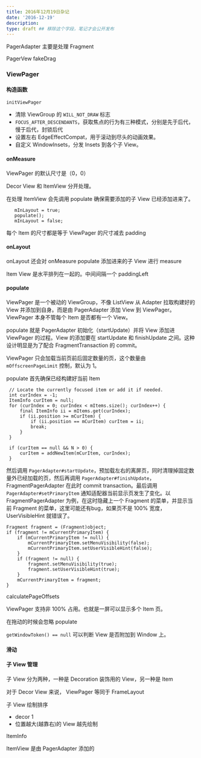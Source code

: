 ```yaml
---
title: 2016年12月19日杂记
date: '2016-12-19'
description:
type: draft ## 移除这个字段，笔记才会公开发布
---
```


PagerAdapter 主要是处理 Fragment


PagerVew fakeDrag

### ViewPager

#### 构造函数

`initViewPager` 

- 清除 ViewGroup 的 `WILL_NOT_DRAW` 标志
- `FOCUS_AFTER_DESCENDANTS`，获取焦点的行为有三种模式，分别是先于后代，慢于后代，封锁后代
- 设置左右 EdgeEffectCompat，用于滚动到尽头的动画效果。
- 自定义 WindowInsets，分发 Insets 到各个子 View。

#### onMeasure

ViewPager 的默认尺寸是（0，0）

Decor View 和 ItemView 分开处理。

在处理 ItemView 会先调用 populate 确保需要添加的子 View 已经添加进来了。

       mInLayout = true;
       populate();
       mInLayout = false;

每个 Item 的尺寸都是等于 ViewPager 的尺寸减去 padding

#### onLayout

onLayout 还会对 onMeasure populate 添加进来的子 View 进行 measure

Item View 是水平排列在一起的。中间间隔一个 paddingLeft

#### populate

ViewPager 是一个被动的 ViewGroup，不像 ListView 从 Adapter 拉取构建好的 View 并添加到自身。而是由 PagerAdapter 添加 View 到 ViewPager。ViewPager 本身不管每个 Item 是否都有一个 View。

populate 就是 PagerAdapter 初始化（startUpdate）并将 View 添加进 ViewPager 的过程。View 的添加要在 startUpdate 和 finishUpdate 之间。这种设计明显是为了配合 FragmentTransaction 的 commit。

ViewPager 只会加载当前页前后固定数量的页，这个数量由 `mOffscreenPageLimit` 控制，默认为 1。

populate 首先确保已经构建好当前 Item

     // Locate the currently focused item or add it if needed.
     int curIndex = -1;
     ItemInfo curItem = null;
     for (curIndex = 0; curIndex < mItems.size(); curIndex++) {
         final ItemInfo ii = mItems.get(curIndex);
         if (ii.position >= mCurItem) {
             if (ii.position == mCurItem) curItem = ii;
             break;
         }
     }

     if (curItem == null && N > 0) {
         curItem = addNewItem(mCurItem, curIndex);
     }


然后调用 `PagerAdapter#startUpdate`，预加载左右的离屏页，同时清理掉固定数量外已经加载的页，然后再调用 `PagerAdapter#finishUpdate`，FragmentPagerAdapter 在此时 commit transaction。最后调用 `PagerAdapter#setPrimaryItem` 通知适配器当前显示页发生了变化。以 FragmentPagerAdapter 为例，在这时隐藏上一个 Fragment 的菜单，并显示当前 Fragment 的菜单，这里可能还有bug，如果页不是 100% 宽度，UserVisibleHint 就错误了。

    Fragment fragment = (Fragment)object;
    if (fragment != mCurrentPrimaryItem) {
        if (mCurrentPrimaryItem != null) {
            mCurrentPrimaryItem.setMenuVisibility(false);
            mCurrentPrimaryItem.setUserVisibleHint(false);
        }
        if (fragment != null) {
            fragment.setMenuVisibility(true);
            fragment.setUserVisibleHint(true);
        }
        mCurrentPrimaryItem = fragment;
    }

calculatePageOffsets 

ViewPager 支持非 100% 占用。也就是一屏可以显示多个 Item 页。


在拖动的时候会忽略 populate

`getWindowToken() == null` 可以判断 View 是否附加到 Window 上。




#### 滑动

#### 子 View 管理

子 View 分为两种，一种是 Decoration 装饰用的 View，另一种是 Item

对于 Decor View 来说， ViewPager 等同于 FrameLayout

子 View 绘制排序

- decor 1
- 位置越大(越靠右)的 View 越先绘制

ItemInfo

ItemView 是由 PagerAdapter 添加的


